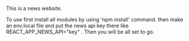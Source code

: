 This is a news website.

To use first install all modules by using 'npm install' command.
then make an env.local file and put the news api key there like REACT_APP_NEWS_API="key" .
Then you will be all set to go.
